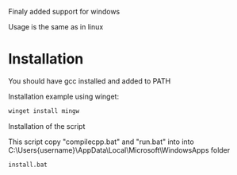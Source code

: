 
Finaly added support for windows

Usage is the same as in linux

# Installation
You should have gcc installed and added to PATH

Installation example using winget:
```bash
winget install mingw
```

Installation of the script

This script copy "compilecpp.bat" and "run.bat" into into C:\Users\{username}\AppData\Local\Microsoft\WindowsApps folder
```bash
install.bat
```
